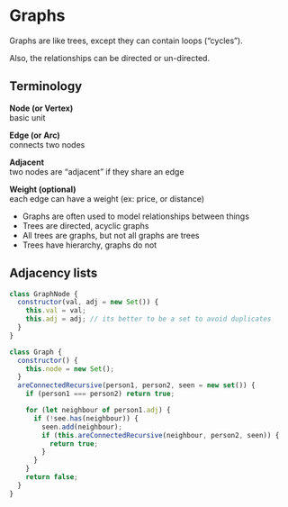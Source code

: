 # Graphs

Graphs are like trees, except they can contain loops (“cycles”).

Also, the relationships can be directed or un-directed.

## Terminology

**Node (or Vertex)**  
 basic unit

**Edge (or Arc)**  
 connects two nodes

**Adjacent**  
 two nodes are “adjacent” if they share an edge

**Weight (optional)**  
 each edge can have a weight (ex: price, or distance)

- Graphs are often used to model relationships between things
- Trees are directed, acyclic graphs
- All trees are graphs, but not all graphs are trees
- Trees have hierarchy, graphs do not

## Adjacency lists

```js
class GraphNode {
  constructor(val, adj = new Set()) {
    this.val = val;
    this.adj = adj; // its better to be a set to avoid duplicates
  }
}

class Graph {
  constructor() {
    this.node = new Set();
  }
  areConnectedRecursive(person1, person2, seen = new set()) {
    if (person1 === person2) return true;

    for (let neighbour of person1.adj) {
      if (!see.has(neighbour)) {
        seen.add(neighbour);
        if (this.areConnectedRecursive(neighbour, person2, seen)) {
          return true;
        }
      }
    }
    return false;
  }
}
```

